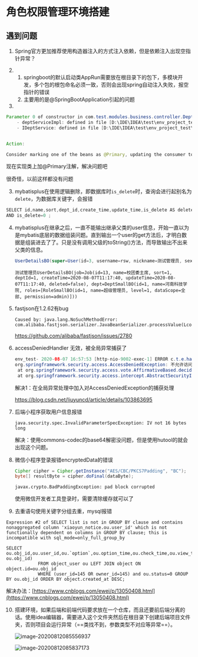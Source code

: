 # 角色权限管理环境搭建

## 遇到问题

1. Spring官方更加推荐使用构造器注入的方式注入依赖，但是依赖注入出现空指针异常？

2. 1. springboot的默认启动类AppRun需要放在根目录下的包下，多模块开发，多个包的根包命名必须一致，否则会出现spring自动注入失败，报空指针的错误
   2. 主要用的是@SpringBootApplication引起的问题

2. 

```java
Parameter 0 of constructor in com.test.modules.business.controller.DeptController required a single bean, but 2 were found:
	- deptServiceImpl: defined in file [D:\IDE\IDEA\test\env_project_test\env_system\target\classes\com\test\modules\business\service\impl\DeptServiceImpl.class]
	- IDeptService: defined in file [D:\IDE\IDEA\test\env_project_test\env_system\target\classes\com\test\modules\business\service\IDeptService.class]


Action:

Consider marking one of the beans as @Primary, updating the consumer to accept multiple beans, or using @Qualifier to identify the bean that should be consumed
```



现在实现类上加@Primary注解，解决问题吧

很奇怪，以前这样都没有问题



3. mybatisplus在使用逻辑删除，即数据库时`is_delete`时，查询会进行起别名为`delete`，为数据库关键字，会报错

```java
SELECT id,name,sort,dept_id,create_time,update_time,is_delete AS delete FROM job WHERE id=1 
AND is_delete=0 ;
```



4. mybatisplus在继承之后，一直不能输出继承父类的user信息，开始一直以为是mybatis底层的数据组装问题。直到输出一个user的get方法后，才明白数据是组装进去了了。只是没有调用父级的toString()方法，而导致输出不出来父类的信息。

   ```java
   UserDetailsBO(super=User(id=3, username=rsw, nickname=测试管理员, sex=false, phone=15670533573, email=1487660836@qq.com, avatar=null, password=$2a$10$HhxyGZy.ulf3RvAwaHUGb.k.2i9PBpv4YbLMJWp8pES7pPhTyRCF., deptId=null, jobId=null, lastPasswordResetTime=2020-08-06T23:12:41, createTime=2020-08-06T23:12:56, updateTime=2020-08-07T11:21:10, deleted=false), job=Job(id=13, name=校团委主席, sort=1, deptId=1, createTime=2020-08-07T11:17:40, updateTime=2020-08-07T11:17:40, deleted=false), dept=DeptSmallBO(id=1, name=河南科技学院, roles=[RoleSmallBO(id=1, name=超级管理员, level=1, dataScope=全部, permission=admin)]))
   ```

   ```
   测试管理员UserDetailsBO(job=Job(id=13, name=校团委主席, sort=1, deptId=1, createTime=2020-08-07T11:17:40, updateTime=2020-08-07T11:17:40, deleted=false), dept=DeptSmallBO(id=1, name=河南科技学院, roles=[RoleSmallBO(id=1, name=超级管理员, level=1, dataScope=全部, permission=admin)]))
   ```

5. fastjson在1.2.62有bug

   ```
   Caused by: java.lang.NoSuchMethodError: com.alibaba.fastjson.serializer.JavaBeanSerializer.processValue(Lcom/alibaba/fastjson/serializer/JSONSerializer;Lcom/alibaba/fastjson/serializer/BeanContext;Ljava/lang/Object;Ljava/lang/String;Ljava/lang/Object;)Ljava/lang/Object;Ljava/lang/Integer;
   ```

   https://github.com/alibaba/fastjson/issues/2780

6. accessDeniedHandler 无效，被全局异常捕获了

   ```java
   env_test- 2020-08-07 16:57:53 [http-nio-9002-exec-1] ERROR c.t.e.handler.GlobalExceptionHandler - 不允许访问
   org.springframework.security.access.AccessDeniedException: 不允许访问
   	at org.springframework.security.access.vote.AffirmativeBased.decide(AffirmativeBased.java:84)
   	at org.springframework.security.access.intercept.AbstractSecurityInterceptor.beforeInvocation(AbstractSecurityInterceptor.java:233)
   ```

   解决1：在全局异常处理中加入对AccessDeniedException的捕获处理

   https://blog.csdn.net/liuyuncd/article/details/103863695

7. 后端小程序获取用户信息报错

   ```
   java.security.spec.InvalidParameterSpecException: IV not 16 bytes long
   ```

   解决：使用commons-codec的base64解密没问题，但是使用hutool的就会出现这个问题。

8. 微信小程序登录报错encryptedData的错误

   ```java
   Cipher cipher = Cipher.getInstance("AES/CBC/PKCS7Padding", "BC");
   byte[] resultByte = cipher.doFinal(dataByte);
   ```

   ```
   javax.crypto.BadPaddingException: pad block corrupted
   ```

   使用微信开发者工具登录时，需要清除缓存就可以了

9. 去重语句使用关键字分组去重，mysql报错

```
Expression #2 of SELECT list is not in GROUP BY clause and contains nonaggregated column 'xiaoyun_notice.ou.user_id' which is not functionally dependent on columns in GROUP BY clause; this is incompatible with sql_mode=only_full_group_by
```

```mysql
SELECT ou.obj_id,ou.user_id,ou.`option`,ou.option_time,ou.check_time,ou.view_time,ou.is_read,COUNT(DISTINCT ou.obj_id) 
            FROM object_user ou LEFT JOIN object ON object.id=ou.obj_id 
            WHERE (user_id=145 OR owner_id=145) and ou.status=0 GROUP BY ou.obj_id ORDER BY object.created_at DESC;
```

解决办法：[https://www.cnblogs.com/ewei/p/13050408.html](https://www.cnblogs.com/ewei/p/13050408.html)

10. 搭建环境，如果后端和前端代码要求放在一个仓库，而且还要前后端分离的话。使用idea编辑器，需要进入这个文件夹然后在根目录下创建后端项目文件夹，否则项目会运行异常（==类找不到，参数类型不对应等异常==）。

    ![image-20200812085556937](https://gitee.com/koala010/typora/raw/master/img/image-20200812085556937.png)

    ![image-20200812085837173](https://gitee.com/koala010/typora/raw/master/img/image-20200812085837173.png)

